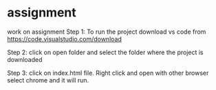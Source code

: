# assignment
work on assignment
Step 1:
To run the project download vs code from https://code.visualstudio.com/download

Step 2: 
click on open folder and select the folder where the project is downloaded 

Step 3:
click on index.html file. Right click and open with other browser select chrome and it will run.
